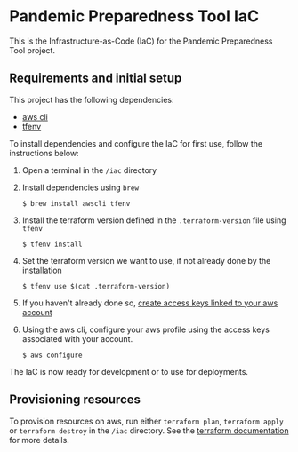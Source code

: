 # Pandemic Preparedness Tool IaC

This is the Infrastructure-as-Code (IaC) for the Pandemic Preparedness Tool project.

## Requirements and initial setup

This project has the following dependencies:

- [aws cli](https://aws.amazon.com/cli/)
- [tfenv](https://github.com/tfutils/tfenv)

To install dependencies and configure the IaC for first use, follow the instructions below:

1. Open a terminal in the `/iac` directory
2. Install dependencies using `brew`

   `$ brew install awscli tfenv`

3. Install the terraform version defined in the `.terraform-version` file using `tfenv`

   `$ tfenv install`

4. Set the terraform version we want to use, if not already done by the installation

   `$ tfenv use $(cat .terraform-version)`

5. If you haven't already done so, [create access keys linked to your aws account](https://docs.aws.amazon.com/IAM/latest/UserGuide/access-key-self-managed.html)

6. Using the aws cli, configure your aws profile using the access keys associated with your account.

   `$ aws configure`

The IaC is now ready for development or to use for deployments.

## Provisioning resources

To provision resources on aws, run either `terraform plan`, `terraform apply` or `terraform destroy` in the `/iac` directory. See the [terraform documentation](https://developer.hashicorp.com/terraform/tutorials/aws-get-started/aws-create) for more details.
